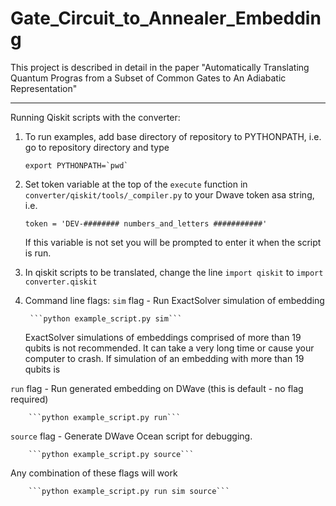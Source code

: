 # Gate_Circuit_to_Annealer_Embedding

This project is described in detail in the paper "Automatically Translating Quantum Progras from a Subset of Common Gates to An Adiabatic Representation"

-----------------------------------------------------------------------------

Running Qiskit scripts with the converter:

1) To run examples, add base directory of repository to PYTHONPATH, i.e. go to repository directory and type

      ```export PYTHONPATH=`pwd` ```

2) Set token variable at the top of the ```execute``` function in ```converter/qiskit/tools/_compiler.py``` to your Dwave token asa string, i.e.

      ```token = 'DEV-######## numbers_and_letters ###########'```

      If this variable is not set you will be prompted to enter it when the script is run.

3) In qiskit scripts to be translated, change the line ```import qiskit``` to ```import converter.qiskit```


4) Command line flags:
  ```sim``` flag - Run ExactSolver simulation of embedding
        
        ```python example_script.py sim```
     
      ExactSolver simulations of embeddings comprised of more than 19 qubits is not recommended. It can take a very long time or cause your computer to crash. If simulation of an embedding with more than 19 qubits is
     
  ```run``` flag - Run generated embedding on DWave (this is default - no flag required) 
        
        ```python example_script.py run```
        
  ```source``` flag -  Generate DWave Ocean script for debugging.
        
        ```python example_script.py source```
        
  Any combination of these flags will work 
        
        ```python example_script.py run sim source```
